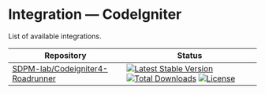 # Integration — CodeIgniter

List of available integrations.

 Repository                                                                              | Status                                                                                                                                                                                                                                                                                                                                                                                                                                 
-----------------------------------------------------------------------------------------|----------------------------------------------------------------------------------------------------------------------------------------------------------------------------------------------------------------------------------------------------------------------------------------------------------------------------------------------------------------------------------------------------------------------------------------
 [SDPM-lab/Codeigniter4-Roadrunner](https://github.com/SDPM-lab/Codeigniter4-Roadrunner) | [![Latest Stable Version](https://poser.pugx.org/sdpmlab/codeigniter4-roadrunner/v)](//packagist.org/packages/sdpmlab/codeigniter4-roadrunner) [![Total Downloads](https://poser.pugx.org/sdpmlab/codeigniter4-roadrunner/downloads)](//packagist.org/packages/sdpmlab/codeigniter4-roadrunner) [![License](https://poser.pugx.org/sdpmlab/codeigniter4-roadrunner/license)](//packagist.org/packages/sdpmlab/codeigniter4-roadrunner) 
